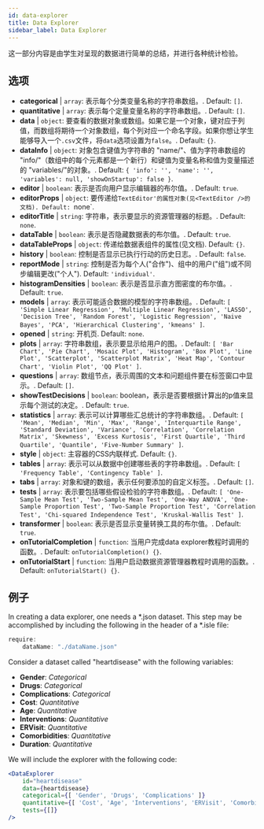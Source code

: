 ```yaml
---
id: data-explorer 
title: Data Explorer
sidebar_label: Data Explorer
---
```


这一部分内容是由学生对呈现的数据进行简单的总结，并进行各种统计检验。

## 选项

* __categorical__ | `array`: 表示每个分类变量名称的字符串数组。. Default: `[]`.
* __quantitative__ | `array`: 表示每个定量变量名称的字符串数组。. Default: `[]`.
* __data__ | `object`: 要查看的数据对象或数组。如果它是一个对象，键对应于列值，而数组将期待一个对象数组，每个列对应一个命名字段。如果你想让学生能够导入一个`.csv`文件，将`data`选项设置为`false`。. Default: `{}`.
* __dataInfo__ | `object`: 对象包含键值为字符串的 "name/"、值为字符串数组的 "info/"（数组中的每个元素都是一个新行）和键值为变量名称和值为变量描述的 "variables/"的对象。. Default: `{
  'info': '',
  'name': '',
  'variables': null,
  'showOnStartup': false
}`.
* __editor__ | `boolean`: 表示是否向用户显示编辑器的布尔值。. Default: `true`.
* __editorProps__ | `object`: 要传递给`TextEditor'的属性对象(见<TextEditor />的文档). Default: `none`.
* __editorTitle__ | `string`: 字符串，表示要显示的资源管理器的标题。. Default: `none`.
* __dataTable__ | `boolean`: 表示是否隐藏数据表的布尔值。. Default: `true`.
* __dataTableProps__ | `object`: 传递给数据表组件的属性(见<DataTable />文档). Default: `{}`.
* __history__ | `boolean`: 控制是否显示已执行行动的历史日志。. Default: `false`.
* __reportMode__ | `string`: 控制是否为每个人("合作")、组中的用户("组")或不同步编辑更改("个人"). Default: `'individual'`.
* __histogramDensities__ | `boolean`: 表示是否显示直方图密度的布尔值。. Default: `true`.
* __models__ | `array`: 表示可能适合数据的模型的字符串数组。. Default: `[
  'Simple Linear Regression',
  'Multiple Linear Regression',
  'LASSO',
  'Decision Tree',
  'Random Forest',
  'Logistic Regression',
  'Naive Bayes',
  'PCA',
  'Hierarchical Clustering',
  'kmeans'
]`.
* __opened__ | `string`: 开机页. Default: `none`.
* __plots__ | `array`: 字符串数组，表示要显示给用户的图。. Default: `[
  'Bar Chart',
  'Pie Chart',
  'Mosaic Plot',
  'Histogram',
  'Box Plot',
  'Line Plot',
  'Scatterplot',
  'Scatterplot Matrix',
  'Heat Map',
  'Contour Chart',
  'Violin Plot',
  'QQ Plot'
]`.
* __questions__ | `array`: 数组节点，表示周围的文本和问题组件要在标签窗口中显示。. Default: `[]`.
* __showTestDecisions__ | `boolean`: boolean，表示是否要根据计算出的p值来显示每个测试的决定。. Default: `true`.
* __statistics__ | `array`: 表示可以计算哪些汇总统计的字符串数组。. Default: `[
  'Mean',
  'Median',
  'Min',
  'Max',
  'Range',
  'Interquartile Range',
  'Standard Deviation',
  'Variance',
  'Correlation',
  'Correlation Matrix',
  'Skewness',
  'Excess Kurtosis',
  'First Quartile',
  'Third Quartile',
  'Quantile',
  'Five-Number Summary'
]`.
* __style__ | `object`: 主容器的CSS内联样式. Default: `{}`.
* __tables__ | `array`: 表示可以从数据中创建哪些表的字符串数组。. Default: `[
  'Frequency Table',
  'Contingency Table'
]`.
* __tabs__ | `array`: 对象和键的数组，表示任何要添加的自定义标签。. Default: `[]`.
* __tests__ | `array`: 表示要包括哪些假设检验的字符串数组。. Default: `[
  'One-Sample Mean Test',
  'Two-Sample Mean Test',
  'One-Way ANOVA',
  'One-Sample Proportion Test',
  'Two-Sample Proportion Test',
  'Correlation Test',
  'Chi-squared Independence Test',
  'Kruskal-Wallis Test'
]`.
* __transformer__ | `boolean`: 表示是否显示变量转换工具的布尔值。. Default: `true`.
* __onTutorialCompletion__ | `function`: 当用户完成data explorer教程时调用的函数。. Default: `onTutorialCompletion() {}`.
* __onTutorialStart__ | `function`: 当用户启动数据资源管理器教程时调用的函数。. Default: `onTutorialStart() {}`.


## 例子

In creating a data explorer, one needs a *.json dataset. This step may be accomplished by including the following in the header of a *.isle file:

```js
require:
    dataName: "./dataName.json"
```

Consider a dataset called "heartdisease" with the following variables:
* __Gender__: _Categorical_
* __Drugs__: _Categorical_
* __Complications__: _Categorical_
* __Cost__: _Quantitative_
* __Age__: _Quantitative_
* __Interventions__: _Quantitative_
* __ERVisit__: _Quantitative_
* __Comorbidities__: _Quantitative_
* __Duration__: _Quantitative_

We will include the explorer with the following code:

```jsx live
<DataExplorer 
    id="heartdisease"
    data={heartdisease} 
    categorical={[ 'Gender', 'Drugs', 'Complications' ]}
    quantitative={[ 'Cost', 'Age', 'Interventions', 'ERVisit', 'Comorbidities', 'Duration' ]}
    tests={[]}
/>
```




